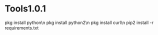 # Tools1.0.1
pkg install python\n
pkg install python2\n
pkg install curl\n
pip2 install -r requirements.txt
